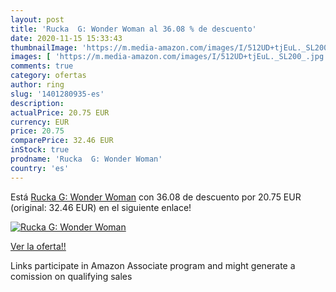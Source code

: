 ```yaml
---
layout: post
title: 'Rucka  G: Wonder Woman al 36.08 % de descuento'
date: 2020-11-15 15:33:43
thumbnailImage: 'https://m.media-amazon.com/images/I/512UD+tjEuL._SL200_.jpg'
images: [ 'https://m.media-amazon.com/images/I/512UD+tjEuL._SL200_.jpg' ]
comments: true
category: ofertas
author: ring
slug: '1401280935-es'
description:
actualPrice: 20.75 EUR
currency: EUR
price: 20.75
comparePrice: 32.46 EUR
inStock: true
prodname: 'Rucka  G: Wonder Woman'
country: 'es'
---
```


Está [Rucka  G: Wonder Woman](https://www.amazon.es/dp/1401280935/?tag=tolees-21) con 36.08 de descuento por 20.75 EUR (original: 32.46 EUR) en el siguiente enlace!

[![Rucka  G: Wonder Woman](https://m.media-amazon.com/images/I/512UD+tjEuL._SL200_.jpg)](https://www.amazon.es/dp/1401280935/?tag=tolees-21)

[Ver la oferta!!](https://www.amazon.es/dp/1401280935/?tag=tolees-21)

Links participate in Amazon Associate program and might generate a comission on qualifying sales


